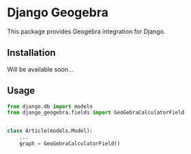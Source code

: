 # Django Geogebra

This package provides Geogebra integration for Django.

## Installation

Will be available soon...

## Usage

```python
from django.db import models
from django_geogebra.fields import GeoGebraCalculatorField


class Article(models.Model):
    ...
    graph = GeoGebraCalculatorField()
```